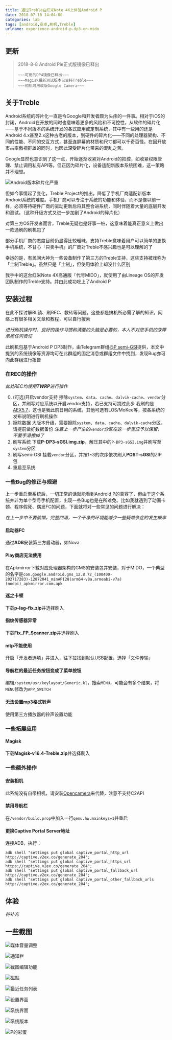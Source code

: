 ```yaml
---
title: 通过Treble在红米Note 4X上体验Android P
date: 2018-07-16 14:04:00
categories: lab
tags: [android,安卓,刷机,Treble]
urlname: experience-android-p-dp3-on-mido
---
```

## 更新
>2018-8-8
>Android Pie正式版镜像已释出
>~~~2018-7-20~~~
>~~~可用的DP4镜像已释出~~~
>~~~Magisk最新测试版本已支持Treble~~~
>~~~相机可用改版Google Camera~~~

## 关于Treble
Android系统的碎片化一直是令Google和开发者颇为头疼的一件事。相对于iOS的封闭，Android在开放的同时也意味着更多的风险和不可控性，从软件的碎片化——基于不同版本的系统开发的各式应用或定制系统，其中有一些用的还是Android 4.x甚至2.x这种古老的版本，到硬件的碎片化——不同的处理器架构、不同的性能、不同的交互方式，甚至连屏幕的材质和尺寸都可以千奇百怪。在因开放市占率傲视群雄的同时，也因此深受碎片化带来的混乱之苦。

Google显然也意识到了这一点，开始逐渐收紧对Android的把控，如收紧权限管理、禁止调用私有API等。但正因为碎片化，设备适配新版本系统困难，这一策略并不理想。


![Android版本碎片化严重](https://img.imjad.cn/images/2018/07/16/sp180716_230403.png)


但如今事情起了变化，Treble Project的推出，降低了手机厂商适配新版本Android系统的难度。手机厂商可以专注于系统的功能和体验，而不是像以前一样，必须等待硬件厂商的驱动更新后将其整合进系统，同时伴随着大量的底层开发和测试。（这种升级方式又进一步加剧了Android的碎片化）

对第三方OS开发者而言，Treble无疑也是好事一桩，这意味着能真正意义上做出一款通刷的刷机包了

部分手机厂商的态度目前仍显得比较暧昧，支持Treble意味着用户可以简单的更换手机系统，不甘心「只卖手机」的厂商对Treble不感兴趣也是可以理解的了

幸运的是，有民间大神为一些设备制作了第三方的Treble支持，这些支持被戏称为「土制Treble」。虽然只是「土制」，但使用体验上却没什么区别

我手中的这台红米Note 4X高通版「代号MIDO」，就使用了由Lineage OS的开发团队制作的Treble支持。并由此成功吃上了Android P

## 安装过程
在此不探讨解BL锁、刷REC、救砖等问题。这些都是搞机所必需了解的知识，网络上有很多相关文章和教程，可以自行搜索

*进行刷机操作时，良好的操作习惯和清醒的头脑是必要的，本人不对您手机的故障承担任何责任*

此刷机包基于Android P DP3制作，由Telegram群组[@P semi-GSI](https://t.me/PsemiGSI)提供，本文中提到的系统镜像等资源均可在此群组的固定消息或群组文件中找到，发现Bug亦可向此群组进行报告

### 在REC的操作
*此处REC均使用**TWRP**进行操作*

0. (可选)开启vendor支持
    擦除`system`、`data`、`cache`、`dalvik-cache`、`vendor`分区，并刷写对应系统以开启vendor支持，若已支持可跳过此步
    我刷的是[AEX5.7](https://forum.xda-developers.com/redmi-note-4/xiaomi-redmi-note-4-snapdragon-roms-kernels-recoveries--other-development/rom-aospextended-rom-v5-0-t3679746)，这也是我此前日用的系统，其他可选有LOS/MoKee等，按各系统的发布说明进行刷机操作
1. 擦除数据
    大版本升级，需要擦除`system`、`data`、`cache`、`dalvik-cache`分区，请提前做好数据备份
    *注意上一步产生的`vendor`分区在这一步里应予以保留，不要手滑擦掉了*
2. 刷写系统
    下载**P-DP3-sGSI.img.zip**，解压其中的`P-DP3-sGSI.img`并刷写至`system`分区
3. 刷写semi-GSI
    挂载`vendor`分区，并按1~3的次序依次刷入**POST-sGSI**的ZIP包
4. 重启至系统

### 一些Bug的修正与规避
上一步重启至系统后，一切正常的话就能看到Android P的真容了，但由于这个系统并非为单个型号手机配置，出现一些Bug也是在所难免。比如我就遇到了动画卡顿、程序假死、偶发FC的问题，下面就将对一些常见的问题进行解决：

*在上一步中不要偷懒，完整四清，一个干净的环境能减少一些疑难杂症的发生概率*

#### 启动器FC
通过**ADB**安装第三方启动器，如Nova
    
#### Play商店无法使用
在Apkmirror下载对应处理器架构的GMS的安装包并安装，对于MIDO，一个典型的名字是`com.google.android.gms_12.8.72_(100400-202717283)-12872041_minAPI28(arm64-v8a,armeabi-v7a)(nodpi)_apkmirror.com.apk`

#### 迷之卡顿
下载**p-lag-fix.zip**并选择刷入

#### 指纹传感器异常
下载**Fix_FP_Scanner.zip**并选择刷入

#### mtp不能使用
开启「开发者选项」并进入，往下拉找到默认USB配置，选择「文件传输」

#### 导航栏的最近任务按钮变成了菜单按钮
编辑`/system/usr/keylayout/Generic.kl`，搜索`MENU`，可能会有多个结果，将`MENU`修改为`APP_SWITCH`

#### 无法设置mp3格式铃声
使用第三方播放器的铃声设置功能

### 一些拓展应用

#### Magisk
下载**Magisk-v16.4-Treble.zip**并选择刷入

### 一些额外操作

#### 安装相机
此系统没有自带相机，请安装[Opencamera](https://play.google.com/store/apps/details?id=net.sourceforge.opencamera)来代替，注意不支持C2API

#### 禁用导航栏
在`/vendor/build.prop`中加入一行`qemu.hw.mainkeys=1`并重启

#### 更换Captive Portal Server地址
连接ADB，执行：
```shell
adb shell "settings put global captive_portal_http_url http://captive.v2ex.co/generate_204"; 
adb shell "settings put global captive_portal_https_url https://captive.v2ex.co/generate_204";
adb shell "settings put global captive_portal_fallback_url http://captive.v2ex.co/generate_204";
adb shell "settings put global captive_portal_other_fallback_urls http://captive.v2ex.co/generate_204"; 
```

## 体验
*待补充*

## 一些截图
![媒体音量调整](https://img.imjad.cn/images/2018/07/17/Screenshot_20180717-082136.png)

![通知栏](https://img.imjad.cn/images/2018/07/16/Screenshot_20180716-211546.png)

![截图编辑功能](https://img.imjad.cn/images/2018/07/17/Screenshot_20180717-082310.png)

![磁贴](https://img.imjad.cn/images/2018/07/16/Screenshot_20180716-211552.png)

![最近任务列表](https://img.imjad.cn/images/2018/07/17/Screenshot_20180717-082104.png)

![设置界面](https://img.imjad.cn/images/2018/07/16/Screenshot_20180716-211627.png)

![系统界面](https://img.imjad.cn/images/2018/07/16/Screenshot_20180716-211713.png)

![系统版本](https://img.imjad.cn/images/2018/07/16/Screenshot_20180716-211736.png)

![P的彩蛋](https://img.imjad.cn/images/2018/07/16/Screenshot_20180716-211755.png)